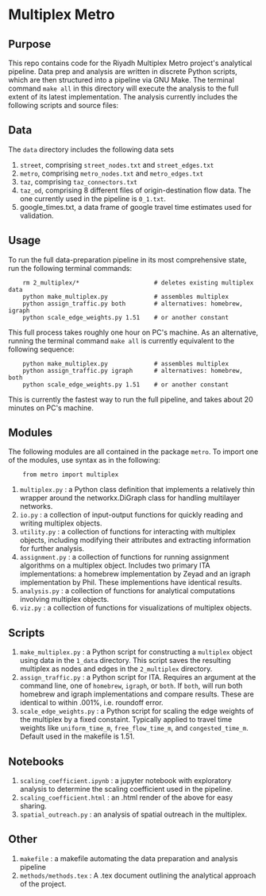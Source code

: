# Multiplex Metro

## Purpose
This repo contains code for the Riyadh Multiplex Metro project's analytical pipeline. Data prep and analysis are written in discrete Python scripts, which are then structured into a pipeline via GNU Make. The terminal command `make all` in this directory will execute the analysis to the full extent of its latest implementation. The analysis currently includes the following scripts and source files: 

## Data
The `data` directory includes the following data sets

1. `street`, comprising `street_nodes.txt` and `street_edges.txt` 
2. `metro`, comprising `metro_nodes.txt` and `metro_edges.txt` 
3. `taz`, comprising `taz_connectors.txt`
4. `taz_od`, comprising 8 different files of origin-destination flow data. The one currently used in the pipeline is `0_1.txt`.
5. google_times.txt, a data frame of google travel time estimates used for validation.

## Usage
To run the full data-preparation pipeline in its most comprehensive state, run the following terminal commands:
```
    rm 2_multiplex/*                     # deletes existing multiplex data
    python make_multiplex.py             # assembles multiplex
    python assign_traffic.py both        # alternatives: homebrew, igraph
    python scale_edge_weights.py 1.51    # or another constant
```
This full process takes roughly one hour on PC's machine. As an alternative, running the terminal command `make all` is currently equivalent to the following sequence: 
```
    python make_multiplex.py             # assembles multiplex
    python assign_traffic.py igraph      # alternatives: homebrew, both
    python scale_edge_weights.py 1.51    # or another constant
```
This is currently the fastest way to run the full pipeline, and takes about 20 minutes on PC's machine. 
## Modules

The following modules are all contained in the package `metro`. To import one of the modules, use syntax as in the following: 
```
    from metro import multiplex 
```

1. `multiplex.py` : a Python class definition that implements a relatively thin wrapper around the networkx.DiGraph class for handling multilayer networks.
2. `io.py` : a collection of input-output functions for quickly reading and writing multiplex objects. 
3. `utility.py` : a collection of functions for interacting with multiplex objects, including modifying their attributes and extracting information for further analysis. 
4. `assignment.py` : a collection of functions for running assignment algorithms on a multiplex object. Includes two primary ITA implementations: a homebrew implementation by Zeyad and an igraph implementation by Phil. These implementions have identical results. 
5. `analysis.py` : a collection of functions for analytical computations involving multiplex objects.
6. `viz.py` : a collection of functions for visualizations of multiplex objects. 

## Scripts

1. `make_multiplex.py` : a Python script for constructing a `multiplex` object using data in the `1_data` directory. This script saves the resulting multiplex as nodes and edges in the `2_multiplex` directory. 
2. `assign_traffic.py` : a Python script for ITA. Requires an argument at the command line, one of `homebrew`, `igraph`, or `both`. If `both`, will run both homebrew and igraph implementations and compare results. These are identical to within .001%, i.e. roundoff error. 
3. `scale_edge_weights.py` : a Python script for scaling the edge weights of the multiplex by a fixed constaint. Typically applied to travel time weights like `uniform_time_m`, `free_flow_time_m`, and `congested_time_m`. Default used in the makefile is 1.51. 

## Notebooks
1. `scaling_coefficient.ipynb` : a jupyter notebook with exploratory analysis to determine the scaling coefficient used in the pipeline.
2. `scaling_coefficient.html` : an .html render of the above for easy sharing. 
3. `spatial_outreach.py` : an analysis of spatial outreach in the multiplex.   

## Other
1. `makefile` : a makefile automating the data preparation and analysis pipeline
2. `methods/methods.tex` : A .tex document outlining the analytical approach of the project.  